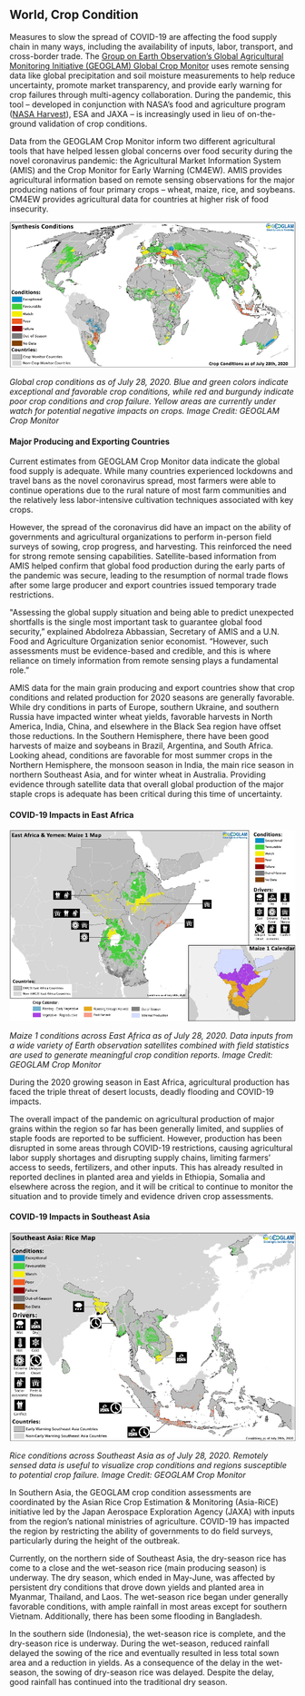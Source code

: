## World, Crop Condition

Measures to slow the spread of COVID-19 are affecting the food supply chain in many ways, including the availability of inputs, labor, transport, and cross-border trade.
The [Group on Earth Observation’s Global Agricultural Monitoring Initiative (GEOGLAM) Global Crop Monitor](https://cropmonitor.org/) uses remote sensing data like global precipitation and soil moisture measurements to help reduce uncertainty, promote market transparency, and provide early warning for crop failures through multi-agency collaboration. During the pandemic, this tool – developed in conjunction with NASA’s food and agriculture program ([NASA Harvest](https://nasaharvest.org/)), ESA and JAXA – is increasingly used in lieu of on-the-ground validation of crop conditions.

Data from the GEOGLAM Crop Monitor inform two different agricultural tools that have helped lessen global concerns over food security during the novel coronavirus pandemic: the Agricultural Market Information System (AMIS) and the Crop Monitor for Early Warning (CM4EW). AMIS provides agricultural information based on remote sensing observations for the major producing nations of four primary crops – wheat, maize, rice, and soybeans. CM4EW provides agricultural data for countries at higher risk of food insecurity.



![](https://raw.githubusercontent.com/eurodatacube/eodash-assets/main/collections/N6_geoglam/N6-Fig-1.png)


*Global crop conditions as of July 28, 2020. Blue and green colors indicate exceptional and favorable crop conditions, while red and burgundy indicate poor crop conditions and crop failure. Yellow areas are currently under watch for potential negative impacts on crops. Image Credit: GEOGLAM Crop Monitor*


#### Major Producing and Exporting Countries

Current estimates from GEOGLAM Crop Monitor data indicate the global food supply is adequate. While many countries experienced lockdowns and travel bans as the novel coronavirus spread, most farmers were able to continue operations due to the rural nature of most farm communities and the relatively less labor-intensive cultivation techniques associated with key crops.

However, the spread of the coronavirus did have an impact on the ability of governments and agricultural organizations to perform in-person field surveys of sowing, crop progress, and harvesting. This reinforced the need for strong remote sensing capabilities. Satellite-based information from AMIS helped confirm that global food production during the early parts of the pandemic was secure, leading to the resumption of normal trade flows after some large producer and export countries issued temporary trade restrictions.

"Assessing the global supply situation and being able to predict unexpected shortfalls is the single most important task to guarantee global food security,” explained Abdolreza Abbassian, Secretary of AMIS and a U.N. Food and Agriculture Organization senior economist. “However, such assessments must be evidence-based and credible, and this is where reliance on timely information from remote sensing plays a fundamental role.”

AMIS data for the main grain producing and export countries show that crop conditions and related production for 2020 seasons are generally favorable. While dry conditions in parts of Europe, southern Ukraine, and southern Russia have impacted winter wheat yields, favorable harvests in North America, India, China, and elsewhere in the Black Sea region have offset those reductions. In the Southern Hemisphere, there have been good harvests of maize and soybeans in Brazil, Argentina, and South Africa. Looking ahead, conditions are favorable for most summer crops in the Northern Hemisphere, the monsoon season in India, the main rice season in northern Southeast Asia, and for winter wheat in Australia. Providing evidence through satellite data that overall global production of the major staple crops is adequate has been critical during this time of uncertainty.


#### COVID-19 Impacts in East Africa

![](https://raw.githubusercontent.com/eurodatacube/eodash-assets/main/collections/N6_geoglam/N6-Fig-2.png)

*Maize 1 conditions across East Africa as of July 28, 2020. Data inputs from a wide variety of Earth observation satellites combined with field statistics are used to generate meaningful crop condition reports. Image Credit: GEOGLAM Crop Monitor*

During the 2020 growing season in East Africa, agricultural production has faced the triple threat of desert locusts, deadly flooding and COVID-19 impacts.

The overall impact of the pandemic on agricultural production of major grains within the region so far has been generally limited, and supplies of staple foods are reported to be sufficient. However, production has been disrupted in some areas through COVID-19 restrictions, causing agricultural labor supply shortages and disrupting supply chains, limiting farmers’ access to seeds, fertilizers, and other inputs. This has already resulted in reported declines in planted area and yields in Ethiopia, Somalia and elsewhere across the region, and it will be critical to continue to monitor the situation and to provide timely and evidence driven crop assessments.


#### COVID-19 Impacts in Southeast Asia

![](https://raw.githubusercontent.com/eurodatacube/eodash-assets/main/collections/N6_geoglam/N6-Fig-3.png)

*Rice conditions across Southeast Asia as of July 28, 2020. Remotely sensed data is useful to visualize crop conditions and regions susceptible to potential crop failure. Image Credit: GEOGLAM Crop Monitor*

In Southern Asia, the GEOGLAM crop condition assessments are coordinated by the Asian Rice Crop Estimation & Monitoring (Asia-RiCE) initiative led by the Japan Aerospace Exploration Agency (JAXA) with inputs from the region’s national ministries of agriculture. COVID-19 has impacted the region by restricting the ability of governments to do field surveys, particularly during the height of the outbreak.

Currently, on the northern side of Southeast Asia, the dry-season rice has come to a close and the wet-season rice (main producing season) is underway. The dry season, which ended in May-June, was affected by persistent dry conditions that drove down yields and planted area in Myanmar, Thailand, and Laos. The wet-season rice began under generally favorable conditions, with ample rainfall in most areas except for southern Vietnam. Additionally, there has been some flooding in Bangladesh.

In the southern side (Indonesia), the wet-season rice is complete, and the dry-season rice is underway. During the wet-season, reduced rainfall delayed the sowing of the rice and eventually resulted in less total sown area and a reduction in yields. As a consequence of the delay in the wet-season, the sowing of dry-season rice was delayed. Despite the delay, good rainfall has continued into the traditional dry season.
